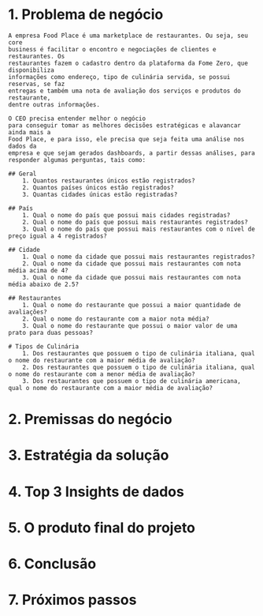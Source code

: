 # 1. Problema de negócio
    A empresa Food Place é uma marketplace de restaurantes. Ou seja, seu core
    business é facilitar o encontro e negociações de clientes e restaurantes. Os
    restaurantes fazem o cadastro dentro da plataforma da Fome Zero, que disponibiliza
    informações como endereço, tipo de culinária servida, se possui reservas, se faz
    entregas e também uma nota de avaliação dos serviços e produtos do restaurante,
    dentre outras informações.

    O CEO precisa entender melhor o negócio
    para conseguir tomar as melhores decisões estratégicas e alavancar ainda mais a
    Food Place, e para isso, ele precisa que seja feita uma análise nos dados da
    empresa e que sejam gerados dashboards, a partir dessas análises, para responder algumas perguntas, tais como:

    ## Geral
        1. Quantos restaurantes únicos estão registrados?
        2. Quantos países únicos estão registrados?
        3. Quantas cidades únicas estão registradas?

    ## País
        1. Qual o nome do país que possui mais cidades registradas?
        2. Qual o nome do país que possui mais restaurantes registrados?
        3. Qual o nome do país que possui mais restaurantes com o nível de preço igual a 4 registrados?

    ## Cidade
        1. Qual o nome da cidade que possui mais restaurantes registrados?
        2. Qual o nome da cidade que possui mais restaurantes com nota média acima de 4?
        3. Qual o nome da cidade que possui mais restaurantes com nota média abaixo de 2.5?

    ## Restaurantes
        1. Qual o nome do restaurante que possui a maior quantidade de avaliações?
        2. Qual o nome do restaurante com a maior nota média?
        3. Qual o nome do restaurante que possui o maior valor de uma prato para duas pessoas?

    # Tipos de Culinária
        1. Dos restaurantes que possuem o tipo de culinária italiana, qual o nome do restaurante com a maior média de avaliação?
        2. Dos restaurantes que possuem o tipo de culinária italiana, qual o nome do restaurante com a menor média de avaliação?
        3. Dos restaurantes que possuem o tipo de culinária americana, qual o nome do restaurante com a maior média de avaliação?


# 2. Premissas do negócio
# 3. Estratégia da solução
# 4. Top 3 Insights de dados
# 5. O produto final do projeto
# 6. Conclusão
# 7. Próximos passos